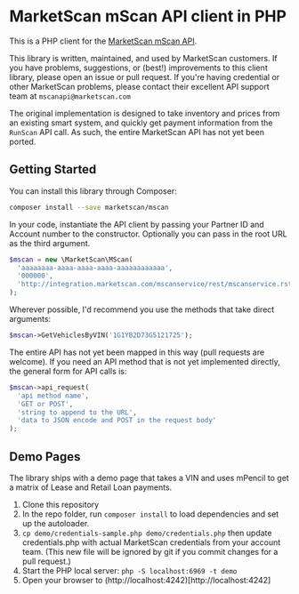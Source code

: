 # MarketScan mScan API client in PHP

This is a PHP client for the [MarketScan mScan API](http://www.marketscan.com/mScanAPIDocumentation/html/Welcome.htm).

This library is written, maintained, and used by MarketScan customers. If you have problems, suggestions, or (best!) improvements to this client library, please open an issue or pull request.  If you're having credential or other MarketScan problems, please contact their excellent API support team at `mscanapi@marketscan.com`

The original implementation is designed to take inventory and prices from an existing smart system, and quickly get payment information from the `RunScan` API call. As such, the entire MarketScan API has not yet been ported.

## Getting Started

You can install this library through Composer:

```bash
composer install --save marketscan/mscan
```

In your code, instantiate the API client by passing your Partner ID and Account number to the constructor.  Optionally you can pass in the root URL as the third argument.

```php
$mscan = new \MarketScan\MScan(
  'aaaaaaaa-aaaa-aaaa-aaaa-aaaaaaaaaaaa',
  '000000',
  'http://integration.marketscan.com/mscanservice/rest/mscanservice.rst/?'
);
```

Wherever possible, I'd recommend you use the methods that take direct arguments:

```php
$mscan->GetVehiclesByVIN('1G1YB2D73G5121725');
```

The entire API has not yet been mapped in this way (pull requests are welcome). If you need an API method that is not yet implemented directly, the general form for API calls is:

```php
$mscan->api_request(
  'api method name',
  'GET or POST',
  'string to append to the URL',
  'data to JSON encode and POST in the request body'
);
```

## Demo Pages

The library ships with a demo page that takes a VIN and uses mPencil to get a matrix of Lease and Retail Loan payments.

  1. Clone this repository
  1. In the repo folder, run `composer install` to load dependencies and set up the autoloader.
  1. `cp demo/credentials-sample.php demo/credentials.php` then update credentials.php with actual MarketScan credentials from your account team.  (This new file will be ignored by git if you commit changes for a pull request.)
  1. Start the PHP local server: `php -S localhost:6969 -t demo`
  1. Open your browser to (http://localhost:4242)[http://localhost:4242]
